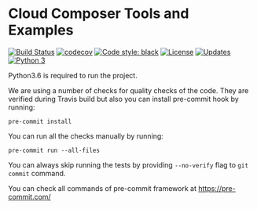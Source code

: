 <!--
  Copyright 2019 Google LLC

  Licensed under the Apache License, Version 2.0 (the "License");
  you may not use this file except in compliance with the License.
  You may obtain a copy of the License at

  http://www.apache.org/licenses/LICENSE-2.0

  Unless required by applicable law or agreed to in writing, software
  distributed under the License is distributed on an "AS IS" BASIS,
  WITHOUT WARRANTIES OR CONDITIONS OF ANY KIND, either express or implied.
  See the License for the specific language governing permissions and
  limitations under the License.
 -->

# Cloud Composer Tools and Examples

[![Build Status](https://travis-ci.org/GoogleCloudPlatform/cloud-composer.svg?branch=master)](https://travis-ci.org/GoogleCloudPlatform/cloud-composer)
[![codecov](https://codecov.io/gh/GoogleCloudPlatform/cloud-composer/branch/master/graph/badge.svg)](https://codecov.io/gh/GoogleCloudPlatform/cloud-composer)
[![Code style: black](https://img.shields.io/badge/code%20style-black-000000.svg)](https://github.com/ambv/black)
[![License](https://img.shields.io/badge/License-Apache%202.0-blue.svg)](https://opensource.org/licenses/Apache-2.0)
[![Updates](https://pyup.io/repos/github/GoogleCloudPlatform/cloud-composer/shield.svg)](https://pyup.io/repos/github/GoogleCloudPlatform/cloud-composer/)
[![Python 3](https://pyup.io/repos/github/GoogleCloudPlatform/cloud-composer/python-3-shield.svg)](https://pyup.io/repos/github/GoogleCloudPlatform/cloud-composer/)

Python3.6 is required to run the project.

We are using a number of checks for quality checks of the code. They are verified during Travis build but
also you can install pre-commit hook by running:

`pre-commit install`


You can run all the checks manually by running:

`pre-commit run --all-files`

You can always skip running the tests by providing `--no-verify` flag to `git commit` command.

You can check all commands of pre-commit framework at https://pre-commit.com/
